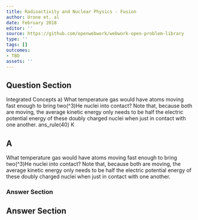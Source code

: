 ```yaml
---
title: Radioactivity and Nuclear Physics - Fusion
author: Urone et. al
date: February 2018
editor: ''
source: https://github.com/openwebwork/webwork-open-problem-library
type: ''
tags: []
outcomes:
- TBD
assets: ''
---
```


## Question Section 

Integrated Concepts 
a) What temperature gas would have atoms moving fast enough to bring two(^3)He nuclei into contact? Note that, because both are moving, the average kinetic energy only needs to be half the electric potential energy of these doubly charged nuclei when just in contact with one another. 
ans_rule(40) K
## A
What temperature gas would have atoms moving fast enough to bring two(^3)He nuclei into contact? Note that, because both are moving, the average kinetic energy only needs to be half the electric potential energy of these doubly charged nuclei when just in contact with one another. 
### Answer Section


## Answer Section

